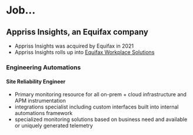 # Job...

## Appriss Insights, an Equifax company
- Appriss Insights was acquired by Equifax in 2021
- Appriss Insights rolls up into [Equifax Workplace Solutions](https://workforce.equifax.com/solutions)

### Engineering Automations
#### Site Reliability Engineer

- Primary monitoring resource for all on-prem + cloud infrastructure and APM instrumentation
- integrations specialist including custom interfaces built into internal automations  framework
- specialized monitoring solutions based on business need and available or uniquely generated telemetry 
